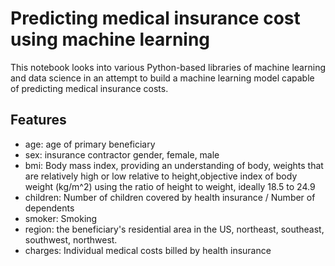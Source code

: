 # Predicting medical insurance cost using machine learning

This notebook looks into various Python-based libraries of machine learning and data science in an attempt to build a machine learning model capable of predicting medical insurance costs.

## Features

* age: age of primary beneficiary
* sex: insurance contractor gender, female, male
* bmi: Body mass index, providing an understanding of body, weights that are relatively high or low relative to height,objective index of body weight (kg/m^2) using the ratio of height to weight, ideally 18.5 to 24.9
* children: Number of children covered by health insurance / Number of dependents
* smoker: Smoking
* region: the beneficiary's residential area in the US, northeast, southeast, southwest, northwest.
* charges: Individual medical costs billed by health insurance
